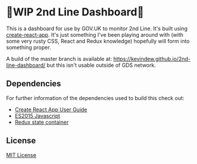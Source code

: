 # 🚧WIP 2nd Line Dashboard🚧

This is a dashboard for use by GOV.UK to monitor 2nd Line. It's built using
[create-react-app][]. It's just something I've been playing around with (with
some very rusty CSS, React and Redux knowledge) hopefully will form into
something proper.

A build of the master branch is available at:
https://kevindew.github.io/2nd-line-dashboard/ but this isn't usable outside of
GDS network.

## Dependencies

For further information of the dependencies used to build this check out:

- [Create React App User Guide][create-react-user-guide]
- [ES2015 Javascript](https://babeljs.io/learn-es2015/)
- [Redux state container](https://redux.js.org/)

## License

[MIT License](LICENSE)

[create-react-app]: https://github.com/facebook/create-react-app
[create-react-user-guide]: https://github.com/facebook/create-react-app/blob/dfbc71ce2ae07547a8544cce14a1a23fac99e071/packages/react-scripts/template/README.md

